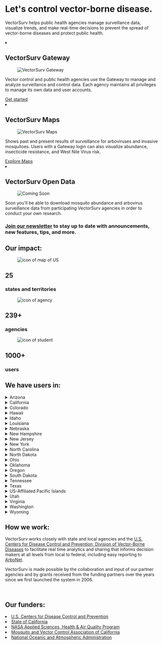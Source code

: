 <div class="grid-container2">
    <div class= "box2">
        <h1>  Let's control vector-borne disease.
        </h1>
        <p>
            VectorSurv helps public health agencies manage surveillance data, visualize trends, and make real-time decisions to prevent the spread of vector-borne diseases and protect public health.
        </p>
    </div>
</div>

  <section class="breweries" id="breweries">
    <ml>
      <li>
        <h2>
            VectorSurv Gateway
        </h2>
        <figure>
          <img src="/assets/images/gateway4.png" alt="VectorSurv Gateway">
        </figure>
        <p>
          Vector control and public health agencies use the Gateway to manage and analyze surveillance and control data. Each agency maintains all privileges to manage its own data and user accounts. 
        </p>
        <div class="new-button"> 
            <a class="linkclass" href="https://vectorsurv.org/starting/">Get started</a><br>
        </div>
      </li>
      <li>
        <h2>
            VectorSurv Maps
        </h2>
        <figure>
          <img src="/assets/images/maps4.png" alt="VectorSurv Maps">
        </figure>
        <p>
          Shows past and present results of surveillance for arboviruses and invasive mosquitoes. Users with a Gateway login can also visualize abundance, insecticide resistance, and West Nile Virus risk.
        </p>
         <div class="new-button"> 
            <a class="linkclass" href="https://maps.vectorsurv.org//">Explore Maps</a><br>
        </div>
      </li>
      <li>
         <h2>
            VectorSurv Open Data
        </h2>       
        <figure>
          <img src="/assets/images/comingsoon3.png" alt="Coming Soon">
        </figure>
            <p>
            Soon you'll be able to download mosquito abundance and arbovirus surveillance data from participating VectorSurv agencies in order to conduct your own research.  
            </p>
      </li>
    </ml>
  </section>

<div class="grid-container-full">
    <div class= "boxfull2">
        <h3><u><a class="linkclass" href="https://vectorsurv.org/newsletter" target="_blank">Join our newsletter</a></u> to stay up to date with announcements, new features, tips, and more. 
        </h3>
    </div>
</div>

<div class="grid-container-full">
    <div class= "boxfull">
        <h2> Our impact:
        </h2>
    </div>
</div>
<div class="grid-container-3">
    <div class= "box3">
        <figure>
          <img src="/assets/images/mapicon.png" alt="icon of map of US">
        </figure>
        <h2> 25 </h2>
        <h3> states and territories </h3>
    </div>
    <div class= "box3">
        <figure>
          <img src="/assets/images/enterprise.png" alt="icon of agency">
        </figure>
        <h2> 239+ </h2>
        <h3> agencies </h3>
    </div>
    <div class= "box3">
        <figure>
          <img src="/assets/images/student.png" alt="icon of student">
        </figure>
        <h2> 1000+ </h2>
        <h3> users </h3>
    </div> 
</div>

<div class="grid-container">
    <div class= "box">
        <h2> We have users in: </h2>
        <article>
            <details>
                <summary>Arizona</summary>
                <p>
                <ul>
                    <li>
                        <a href="https://www.azdhs.gov/preparedness/epidemiology-disease-control/vector-borne-zoonotic-diseases/index.php" target="_blank">Arizona Department of Health Services</a>
                    </li>
                </ul>
                </p>
            </details>
                        <details>
                <summary>California</summary>
                <p>
                    <ul>
                        <li>
                            <a href="https://www.cdph.ca.gov/Programs/CID/DCDC/Pages/VBDS.aspx" target="_blank">California Department of Public Health, Vector-Borne Disease Section</a><br>
                        </li>
                        <li>
                            <a href="https://westnile.ca.gov" target="_blank">California West Nile virus Website</a><br>
                        </li>
                        <li>
                            <a href="https://www.mvcac.org/" target="_blank">Mosquito and Vector Control Association of California</a>
                        </li>
                        <li>
                            <a href="http://www.arcgis.com/home/webmap/viewer.html?webmap=604a0fe9f2b74e98a53b53d192b2ac67&extent=-131.4442,32.5803,-108.7025,41.6862" target="_blank">Locations of mosquito control agencies</a>
                        </li>
                        <li>
                            <a href="https://docs.google.com/forms/d/1jyV6n-36iMzWN7dYjb_7xia0aAaxnVE0qyJehWzVWwQ/edit" target="_blank">California surveillance data request form</a>
                        </li>
                    </ul>
                </p>
            </details>
            <details>
                <summary>Colorado</summary>
                <p>
                  <ul>
                    <li>
                        <a href="https://cdphe.colorado.gov/animal-related-diseases" target="_blank">Colorado Department of Public Health & Environment: Animal-related Diseases</a>
                    </li>
                    <li>
                        <a href="https://coepht.colorado.gov/vector-borne-disease" target="_blank">Colorado Environmental Public Health Tracking: Vector-borne Disease</a>
                    </li>
                  </ul>
                </p>
            </details>
            <details>
                <summary>Hawaii</summary>
                <p>
                  <ul>
                    <li>
                        <a href="https://health.hawaii.gov/docd/disease_listing/arboviral-disease/" target="_blank">Hawaii State Department of Health</a>
                    </li>
                  </ul>
                </p>
            </details>
            <details>
                <summary>Idaho</summary>
                <p>
                  <ul>
                    <li>
                        <a href="https://healthandwelfare.idaho.gov/health-wellness/diseases-conditions/west-nile-virus" target="_blank">Idaho Department of Health & Welfare: West Nile Virus</a>
                    </li>
                  </ul>
                </p>
            </details>
            <!-- <details>
                <summary>Kentucky</summary>
                <p>
                <li>
                    <a href="https://www.chfs.ky.gov/agencies/dph/dehp/idb/Pages/tick-borne.aspx" target=blank>Kentucky Cabinet for Health and Family Services: Tickborne Diseases</a>
                </li>
                </p>
            </details> -->
            <details>
                <summary>Louisiana</summary>
                <p>
                  <ul>
                    <li>
                        <a href="https://ldh.la.gov/page/parasitic-vectorborne-diseases" target="_blank">Louisiana Department of Health</a>
                    </li>
                  </ul>
                </p>
            </details>
            <details>
                <summary>Nebraska</summary>
                <p>
                  <ul>
                    <li>
                        <a href="https://dhhs.ne.gov/Pages/West-Nile-Virus-Data.aspx" target="_blank">Nebraska Department of Health and Human Services</a>
                    </li>
                  </ul>
                </p>
            </details>           
             <!-- <details>
                <summary>Nevada</summary>
                <p>
                <li>
                    <a href="https://www.nnph.org/programs-and-services/environmental-health/vector-borne-diseases/index.php" target="_blank">Nevada Department of Health and Human Services</a>
                </li>
                </p>
            </details> -->
            <details>
                <summary>New Hampshire</summary>
                <p>
                  <ul>
                    <li>
                        <a href="https://www.dhhs.nh.gov/programs-services/disease-prevention/infectious-disease-control/mosquito-borne-illnesses" target="_blank">New Hampshire Department of Health and Human Services</a>
                    </li>
                  </ul>
                </p>
            </details> 
            <details>
                <summary>New Jersey</summary>
                <p>
                  <ul>
                    <li>
                        <a href="https://www.nj.gov/health/cd/statistics/arboviral-stats/" target="_blank">New Jersey Department of Health Vector-borne Surveillance Reports</a><br>
                    </li>
                    <li>
                        <a href="https://vectorbio.rutgers.edu/reports/mosquito/" target="_blank">New Jersey Adult Mosquito Surveillance Reports</a>
                    </li>
                  </ul>
                </p>
            </details>
            <details>
                <summary>New York</summary>
                <p>
                  <ul>
                    <li>
                        <a href="https://www.health.ny.gov/diseases/west_nile_virus/" target="_blank">New York State Department of Health: Mosquitoes and Disease</a>
                    </li>
                    <li>
                        <a href="https://www.health.ny.gov/diseases/communicable/lyme/" target="_blank">New York State Department of Health: Lyme Disease and Other Diseases Carried by Ticks </a>
                    </li>
                  </ul>
                </p>
            </details>
            <details>
                <summary>North Carolina</summary>
                <p>
                  <ul>
                    <li>
                        <a href="https://epi.dph.ncdhhs.gov/cd/diseases/arbo.html" target="_blank">North Carolina Department of Health and Human Services</a>
                    </li>
                  </ul>
                </p>
            </details>
            <details>
                <summary>North Dakota</summary>
                <p>
                 <ul>
                    <li>
                        <a href="https://www.health.nd.gov/wnv/west-nile-virus-about" target="_blank">North Dakota Department of Health</a>
                    </li>
                  </ul>
                </p>
            </details>
            <details>
                <summary>Ohio</summary>
                <p>
                  <ul>
                    <li>
                        <a href="https://odh.ohio.gov/know-our-programs/zoonotic-disease-program" target="_blank">Ohio Department of Health Zoonotic Disease Program</a>
                    </li>
                  </ul>
                </p>
            </details>
            <details>
                <summary>Oklahoma</summary>
                <p>
                  <ul>
                    <li>
                        <a href="https://oklahoma.gov/health/health-education/acute-disease-service/disease-information/tickborne-and-mosquitoborne-diseases.html" target="_blank">Oklahoma State Department of Health</a>
                    </li>
                  </ul>
                </p>
            </details>
            <details>
                <summary>Oregon</summary>
                <p>
                  <ul>
                    <li>
                        <a href="https://www.oregon.gov/oha/ph/diseasesconditions/diseasesaz/westnilevirus/pages/wnile.aspx" target="_blank">Oregon Health Authority Public Health Division</a>
                    </li>
                  </ul>
                </p>
            </details>
            <details>
                <summary>South Dakota</summary>
                <p>
                  <ul>
                    <li>
                        <a href="https://doh.sd.gov/diseases/infectious/wnv/" target="_blank">South Dakota Department of Health</a>
                    </li>
                  </ul>
                </p>
            </details>
            <details>
                <summary>Tennessee</summary>
                <p>
                  <ul>
                    <li>
                        <a href="https://www.tn.gov/health/cedep/vector-borne-diseases.html" target="_blank">Tennessee Department of Health</a>
                    </li>
                  </ul>
                </p>
            </details>
            <details>
                <summary>Texas</summary>
                <p>
                  <ul>
                    <li>
                        <a href="https://www.dshs.texas.gov/mosquito-borne-diseases" target="_blank">Texas Department of State Health Services</a>
                    </li>
                  </ul>
                </p>
            </details>
            <details>
                <summary>US-Affiliated Pacific Islands</summary>
                <p>
                  <ul>
                    <li>
                        <a href="https://www.pihoa.org/" target="_blank">Pacific Island Health Officers Association</a>
                    </li>
                    <li>
                        Guam
                    </li>
                    <li>
                        Republic of Palau
                    </li>
                    <li>
                        Commonwealth of the Northern Mariana Islands
                    </li>
                    <li>
                        Federated States of Micronesia
                    </li>
                    <li>
                        Republic of the Marshall Islands
                    </li>
                 </ul>
                </p>
            </details>
            <details>
                <summary>Utah</summary>
                <p>
                  <ul>
                    <li>
                        <a href="https://epi.health.utah.gov/animal-insect-related/" target="_blank" href="#">Utah Department of Health</a>
                    </li>
                    <li>
                        <a href="https://www.umaa.org/" target="_blank">Utah Mosquito Abatement Association</a>
                    </li>
                  </ul>
                </p>
            </details>
            <details>
                <summary>Virginia</summary>
                <p>
                  <ul>
                    <li>
                        <a href="https://www.vdh.virginia.gov/environmental-epidemiology/bugs-human-health/" target="_blank">Virginia Department of Health</a>
                    </li>
                  </ul>
                </p>
            </details>
            <details>
                <summary>Washington</summary>
                <p>
                  <ul>
                    <li>
                        <a href="https://doh.wa.gov/community-and-environment/pests/mosquitoes" target="_blank">Washington State Department of Health</a>
                    </li>
                  </ul>
                </p>
            </details>
            <details>
                <summary>Wyoming</summary>
                <p>
                  <ul>
                    <li>
                        <a href="https://health.wyo.gov/publichealth/infectious-disease-epidemiology-unit/" target="_blank">Wyoming Department of Health Infectious Disease Epidemiology Unit</a>
                    </li>
                  </ul>
                </p>
            </details>
        </article>
    </div>
    <div class= "box">    
        <h2> 
            How we work: 
        </h2>
         <p> 
            VectorSurv works closely with state and local agencies and the <a href="https://www.cdc.gov/ncezid/dvbd/index.html" target="_blank">U.S. Centers for Disease Control and Prevention, Division of Vector-Borne Diseases</a> to facilitate real time analytics and sharing that informs decision makers at all levels from local to federal, including easy reporting to <a href="https://wwwn.cdc.gov/arbonet/maps/ADB_Diseases_Map/index.html" target="_blank">ArboNet</a>. 
        </p>
        <!-- <p> All data in VectorSurv belongs to the agency. ...
        </p> -->
        <p>
            VectorSurv is made possible by the collaboration and input of our partner agencies and by grants received from the funding partners over the years since we first launched the system in 2006.
        </p>
        <br>
        <h2> 
            Our funders: 
        </h2>
        <li>
            <a class="linkclass" href="https://www.cdc.gov/ncezid/dvbd/index.html" target="_blank">U.S. Centers for Disease Control and Prevention</a>
        </li>
        <li>
            <a class="linkclass" href="https://www.ca.gov/" target="_blank">State of California</a>
        </li>
        <li>
            <a class="linkclass" href="https://appliedsciences.nasa.gov/what-we-do/health-air-quality" target="_blank">NASA Applied Sciences, Health & Air Quality Program</a>
        </li>
        <li>
            <a class="linkclass" href="https://www.mvcac.org/" target="_blank">Mosquito and Vector Control Association of California</a>
        </li>
        <li>
            <a class="linkclass" href="https://www.noaa.gov/" target="_blank">National Oceanic and Atmospheric Administration</a>
        </li>
    </div>
</div>

